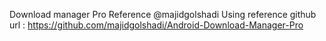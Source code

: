 Download manager Pro
Reference @majidgolshadi
Using reference github url : https://github.com/majidgolshadi/Android-Download-Manager-Pro
